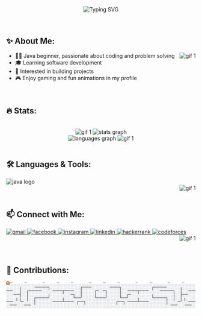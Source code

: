 <!-- WELCOME TEXT -->
<div align="center">
  <img src="https://readme-typing-svg.demolab.com?font=Fira+Code&weight=500&size=24&pause=0&color=40E0D0&width=435&lines=I'M+ANAN;WELCOME+TO+MY+PROFILE;ENJOY+YOUR+STAY" alt="Typing SVG" />
</div>
<!div align="center">
  <!img src="https://readme-typing-svg.demolab.com?font=Fira+Code&weight=500&size=24&pause=750&color=4B0082&width=435&lines=" alt="Typing SVG" />
</div>
<br>
<br>

<!-- ABOUT ME -->
<h2 align="left">✨ About Me:</h2>
<img align="right" height="150" src="https://c.tenor.com/CCEGYbxBqFAAAAAd/tenor.gif" alt="gif 1" />
<ul>
  <li>👨‍💻 Java beginner, passionate about coding and problem solving</li>
  <li>🎓 Learning software development</li>
  <li>🚀 Interested in building projects</li>
  <li>🎮 Enjoy gaming and fun animations in my profile </li>
</ul>
<br>

<!-- STATS -->
<h2 align="left">🔥 Stats:</h2>
<br>
<!-- STATS 1 -->
<div align="center">
  <img height="150" src="https://media.tenor.com/YNRd2q7b5IEAAAAj/walfie-ninomae-inanis.gif" alt="gif 1" />
  <img src="https://github-readme-stats.vercel.app/api?username=anan3510&show_icons=true&count_private=true&include_all_commits=true&bg_color=45,393245,695C80,A68DC4&title_color=C3C5C5&icon_color=C3C5C5&text_color=C3C5C5&hide_border=true"
        height="150" alt="stats graph"/>
</div>
<!-- STATS 2 -->
<div align="center">  
  <img src="https://github-readme-stats.vercel.app/api/top-langs?username=anan3510&layout=compact&langs_count=5&bg_color=45,393245,695C80,A68DC4&title_color=C3C5C5&text_color=C3C5C5&hide_border=true"
        height="150" alt="languages graph"/>
  <img height="150" src="https://walfiegif.wordpress.com/wp-content/uploads/2023/07/out-transparent-99.gif" alt="gif 1" />
</div>
<br>

<!-- SKILLS: -->
<h2 align="left">🛠️ Languages & Tools:</h2>
<div align="left">
  <img src="https://cdn.jsdelivr.net/gh/devicons/devicon/icons/java/java-original.svg" height="60" alt="java logo" />
</div>

<!-- redbull: -->
<div align="right">
  <img height="150" src="https://i.pinimg.com/1200x/ca/98/65/ca9865babe6637d98abfe049f3d659f2.jpg" alt="gif 1" />
</div>
<br>

<!-- SOCIALS -->
<h2 align="left">📫 Connect with Me:</h2>
<div align="left">
  <a href="mailto:ananrkhan@gmail.com" target="_blank">
    <img src="https://img.shields.io/static/v1?message=Gmail&logo=gmail&label=&color=D14836&logoColor=white&labelColor=&style=for-the-badge" height="50" alt="gmail" />
  </a>
  <a href="https://www.facebook.com/share/178fRwyMb3/" target="_blank">
    <img src="https://img.shields.io/static/v1?message=Facebook&logo=facebook&label=&color=1877F2&logoColor=white&labelColor=&style=for-the-badge" height="50" alt="facebook" />
  </a>
  <a href="https://www.instagram.com/___anan_._?igsh=bWZraGVzMDNzYmpk" target="_blank">
    <img src="https://img.shields.io/static/v1?message=Instagram&logo=instagram&label=&color=E4405F&logoColor=white&labelColor=&style=for-the-badge" height="50" alt="instagram" />
  </a>
  <a href="https://www.linkedin.com/in/anan-rahman-khan-a35274370 " target="_blank">
    <img src="https://img.shields.io/static/v1?message=LinkedIn&logo=linkedin&label=&color=0077B5&logoColor=white&labelColor=&style=for-the-badge" height="50" alt="linkedin" />
  </a>
  <a href="https://www.hackerrank.com/profile/ananrkhan" target="_blank">
    <img src="https://img.shields.io/static/v1?message=HackerRank&logo=hackerrank&label=&color=2EC866&logoColor=white&labelColor=&style=for-the-badge" height="50" alt="hackerrank" />
  </a>
  <a href="https://codeforces.com/profile/Anan_Rahman_Khan" target="_blank">
    <img src="https://img.shields.io/static/v1?message=Codeforces&logo=codeforces&label=&color=1F8ACB&logoColor=white&labelColor=&style=for-the-badge" height="50" alt="codeforces" />
  </a>

</div>

<!-- INA SPIN -->
<div align="right">
  <img height="150" src="https://i.pinimg.com/originals/0c/0f/bb/0c0fbbce991b34e58c82703fd573903e.gif" alt="gif 1" />
</div>
<br clear="both" />
<br>

<!-- CONTRIBUTION -->
<h2 align="left">🚀 Contributions:</h2>
<!-- PAC-MAN -->
<div align="center">
  <picture>
    <source media="(prefers-color-scheme: dark)" srcset="https://raw.githubusercontent.com/anan3510/anan3510/output/pacman-contribution-graph-dark.svg">
    <source media="(prefers-color-scheme: light)" srcset="https://raw.githubusercontent.com/anan3510/anan3510/output/pacman-contribution-graph.svg">
    <img alt="Pac-Man contribution graph" src="https://raw.githubusercontent.com/anan3510/anan3510/output/pacman-contribution-graph.svg">
  </picture>
</div>
